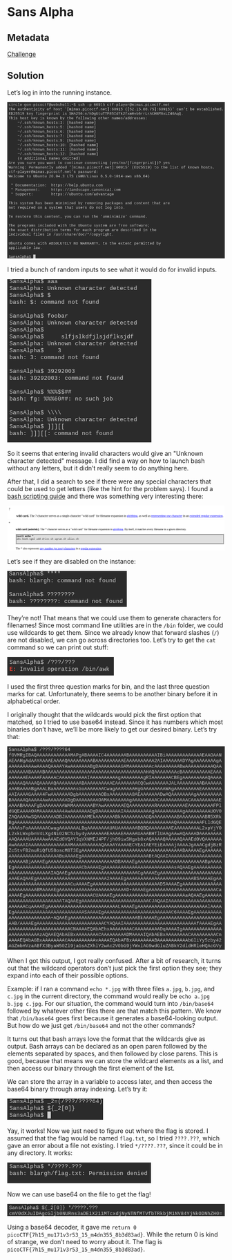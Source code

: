 # Sans Alpha

## Metadata

[Challenge](https://play.picoctf.org/practice/challenge/436?category=5&originalEvent=73)

## Solution

Let’s log in into the running instance.

![connecting to the SansAlpha instance](images/11.png)

I tried a bunch of random inputs to see what it would do for invalid inputs.

![trying random inputs](images/13.png)

So it seems that entering invalid characters would give an "Unknown character detected" message. I did find a way on how to launch bash without any letters, but it didn’t really seem to do anything here.

After that, I did a search to see if there were any special characters that could be used to get letters (like the hint for the problem says). I found a [bash scripting guide](https://tldp.org/LDP/abs/html/special-chars.html) and there was something very interesting there:

![the ? symbol](images/14.png)
![the * symbol](images/15.png)

Let’s see if they are disabled on the instance:

![trying the * and ? symbols](images/16.png)

They’re not! That means that we could use them to generate characters for filenames! Since most command line utilities are in the `/bin` folder, we could use wildcards to get them. Since we already know that forward slashes (`/`) are not disabled, we can go across directories too. Let’s try to get the `cat` command so we can print out stuff:

![trying to get cat from wildcards](images/17.png)

I used the first three question marks for bin, and the last three question marks for cat. Unfortunately, there seems to be another binary before it in alphabetical order.

I originally thought that the wildcards would pick the first option that matched, so I tried to use base64 instead. Since it has numbers which most binaries don’t have, we’ll be more likely to get our desired binary. Let’s try that:

![looking at base64 result](images/18.png)

When I got this output, I got really confused. After a bit of research, it turns out that the wildcard operators don’t just pick the first option they see; they expand into each of their possible options.

Example: if I ran a command `echo *.jpg` with three files `a.jpg`, `b.jpg`, and `c.jpg` in the current directory, the command would really be `echo a.jpg b.jpg c.jpg`. For our situation, the command would turn into `/bin/base64` followed by whatever other files there are that match this pattern. We know that `/bin/base64` goes first because it generates a base64-looking output. But how do we just get `/bin/base64` and not the other commands?

It turns out that bash arrays love the format that the wildcards give as output. Bash arrays can be declared as an open paren followed by the elements separated by spaces, and then followed by close parens. This is good, because that means we can store the wildcard elements as a list, and then access our binary through the first element of the list.

We can store the array in a variable to access later, and then access the base64 binary through array indexing. Let’s try it:

![storing wildcards as an array](images/19.png)

Yay, it works! Now we just need to figure out where the flag is stored. I assumed that the flag would be named `flag.txt`, so I tried `????.???`, which gave an error about a file not existing. I tried `*/????.???`, since it could be in any directory. It works:

![getting location of the flag](images/20.png)

Now we can use base64 on the file to get the flag!

![get the flag](images/21.png)

Using a base64 decoder, it gave me `return 0 picoCTF{7h15_mu171v3r53_15_m4dn355_8b3d83ad}`. While the return 0 is kind of strange, we don’t need to worry about it. The flag is `picoCTF{7h15_mu171v3r53_15_m4dn355_8b3d83ad}`.
